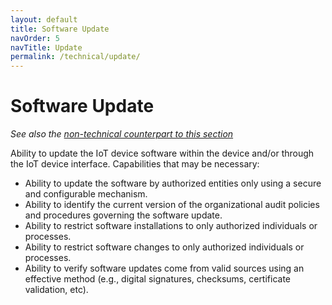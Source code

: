 ```yaml
---
layout: default
title: Software Update
navOrder: 5
navTitle: Update
permalink: /technical/update/
---
```


# Software Update

_See also the [non-technical counterpart to this section](../_8259-Control/update.md)_

Ability to update the IoT device software within the device and/or through the IoT device interface. Capabilities that may be necessary:
- Ability to update the software by authorized entities only using a secure and configurable mechanism.
- Ability to identify the current version of the organizational audit policies and procedures governing the software update. 
- Ability to restrict software installations to only authorized individuals or processes. 
- Ability to restrict software changes to only authorized individuals or processes. 
- Ability to verify software updates come from valid sources using an effective method (e.g., digital signatures, checksums, certificate validation, etc).
